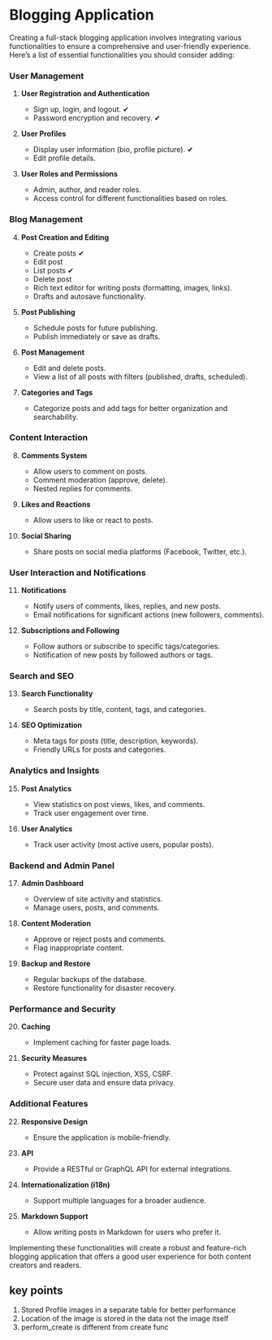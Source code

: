 # Blogging Application

Creating a full-stack blogging application involves integrating various functionalities to ensure a comprehensive and user-friendly experience. Here’s a list of essential functionalities you should consider adding:

### User Management
1. **User Registration and Authentication**
   - Sign up, login, and logout.  ✔
   - Password encryption and recovery.  ✔

2. **User Profiles**
   - Display user information (bio, profile picture). ✔
   - Edit profile details.

3. **User Roles and Permissions**
   - Admin, author, and reader roles.
   - Access control for different functionalities based on roles.

### Blog Management
4. **Post Creation and Editing**
   - Create posts ✔
   - Edit post
   - List posts ✔
   - Delete post
   - Rich text editor for writing posts (formatting, images, links).
   - Drafts and autosave functionality.

5. **Post Publishing**
   - Schedule posts for future publishing.
   - Publish immediately or save as drafts.

6. **Post Management**
   - Edit and delete posts.
   - View a list of all posts with filters (published, drafts, scheduled).

7. **Categories and Tags**
   - Categorize posts and add tags for better organization and searchability.

### Content Interaction
8. **Comments System**
   - Allow users to comment on posts.
   - Comment moderation (approve, delete).
   - Nested replies for comments.

9. **Likes and Reactions**
   - Allow users to like or react to posts.

10. **Social Sharing**
    - Share posts on social media platforms (Facebook, Twitter, etc.).

### User Interaction and Notifications
11. **Notifications**
    - Notify users of comments, likes, replies, and new posts.
    - Email notifications for significant actions (new followers, comments).

12. **Subscriptions and Following**
    - Follow authors or subscribe to specific tags/categories.
    - Notification of new posts by followed authors or tags.

### Search and SEO
13. **Search Functionality**
    - Search posts by title, content, tags, and categories.

14. **SEO Optimization**
    - Meta tags for posts (title, description, keywords).
    - Friendly URLs for posts and categories.

### Analytics and Insights
15. **Post Analytics**
    - View statistics on post views, likes, and comments.
    - Track user engagement over time.

16. **User Analytics**
    - Track user activity (most active users, popular posts).

### Backend and Admin Panel
17. **Admin Dashboard**
    - Overview of site activity and statistics.
    - Manage users, posts, and comments.

18. **Content Moderation**
    - Approve or reject posts and comments.
    - Flag inappropriate content.

19. **Backup and Restore**
    - Regular backups of the database.
    - Restore functionality for disaster recovery.

### Performance and Security
20. **Caching**
    - Implement caching for faster page loads.

21. **Security Measures**
    - Protect against SQL injection, XSS, CSRF.
    - Secure user data and ensure data privacy.

### Additional Features
22. **Responsive Design**
    - Ensure the application is mobile-friendly.

23. **API**
    - Provide a RESTful or GraphQL API for external integrations.

24. **Internationalization (i18n)**
    - Support multiple languages for a broader audience.

25. **Markdown Support**
    - Allow writing posts in Markdown for users who prefer it.

Implementing these functionalities will create a robust and feature-rich blogging application that offers a good user experience for both content creators and readers.


## key points
1. Stored Profile images in a separate table for better performance
2. Location of the image is stored in the data not the image itself
3. perform_create is different from create func